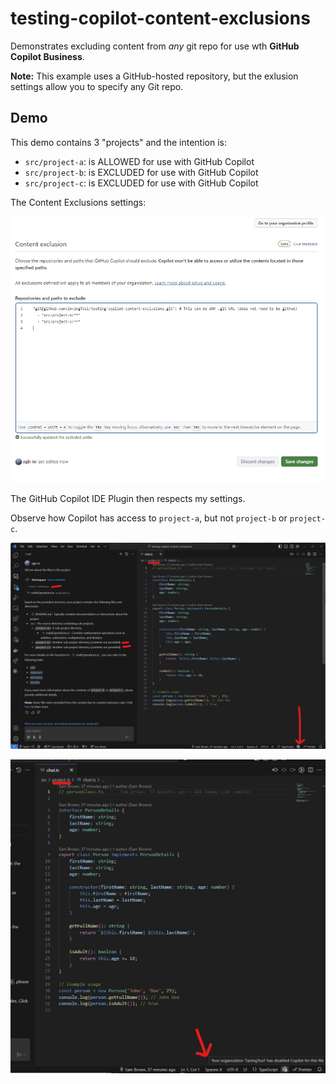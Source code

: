 # testing-copilot-content-exclusions

Demonstrates excluding content from _any_ git repo for use wth **GitHub Copilot Business**.

**Note:** This example uses a GitHub-hosted repository, but the exlusion settings allow you to specify any Git repo.

## Demo

This demo contains 3 "projects" and the intention is:

- `src/project-a`: is ALLOWED for use with GitHub Copilot
- `src/project-b`: is EXCLUDED for use with GitHub Copilot
- `src/project-c`: is EXCLUDED for use with GitHub Copilot

The Content Exclusions settings:

![Content Exclusion Settings](content-exclusions-yaml.jpg)

The GitHub Copilot IDE Plugin then respects my settings.

Observe how Copilot has access to `project-a`, but not `project-b` or `project-c`.

![Content Exclusions Applied (1)](content-exclusions-applied.jpg)

![Content Exclusions Applied (2)](content-exclusions-applied-2.jpg)
